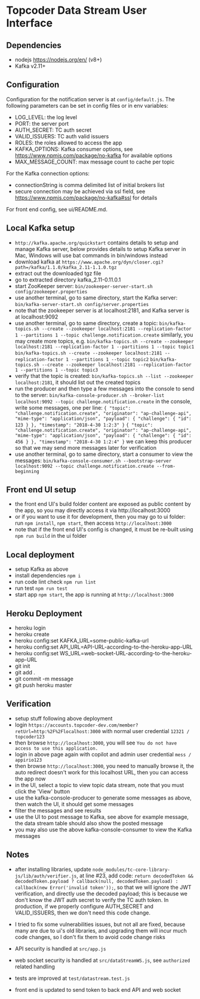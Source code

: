 # Topcoder Data Stream User Interface

## Dependencies

- nodejs https://nodejs.org/en/ (v8+)
- Kafka v2.11+


## Configuration

Configuration for the notification server is at `config/default.js`.
The following parameters can be set in config files or in env variables:

- LOG_LEVEL: the log level
- PORT: the server port
- AUTH_SECRET: TC auth secret
- VALID_ISSUERS: TC auth valid issuers
- ROLES: the roles allowed to access the app
- KAFKA_OPTIONS: Kafka consumer options, see https://www.npmjs.com/package/no-kafka for available options
- MAX_MESSAGE_COUNT: max message count to cache per topic

For the Kafka connection options:

- connectionString is comma delimited list of initial brokers list
- secure connection may be achieved via ssl field, see https://www.npmjs.com/package/no-kafka#ssl for details

For front end config, see ui/README.md.

## Local Kafka setup

- `http://kafka.apache.org/quickstart` contains details to setup and manage Kafka server,
  below provides details to setup Kafka server in Mac, Windows will use bat commands in bin/windows instead
- download kafka at `https://www.apache.org/dyn/closer.cgi?path=/kafka/1.1.0/kafka_2.11-1.1.0.tgz`
- extract out the downloaded tgz file
- go to extracted directory kafka_2.11-0.11.0.1
- start ZooKeeper server:
  `bin/zookeeper-server-start.sh config/zookeeper.properties`
- use another terminal, go to same directory, start the Kafka server:
  `bin/kafka-server-start.sh config/server.properties`
- note that the zookeeper server is at localhost:2181, and Kafka server is at localhost:9092
- use another terminal, go to same directory, create a topic:
  `bin/kafka-topics.sh --create --zookeeper localhost:2181 --replication-factor 1 --partitions 1 --topic challenge.notification.create`
  similarly, you may create more topics, e.g.
  `bin/kafka-topics.sh --create --zookeeper localhost:2181 --replication-factor 1 --partitions 1 --topic topic1`
  `bin/kafka-topics.sh --create --zookeeper localhost:2181 --replication-factor 1 --partitions 1 --topic topic2`
  `bin/kafka-topics.sh --create --zookeeper localhost:2181 --replication-factor 1 --partitions 1 --topic topic3`
- verify that the topic is created:
  `bin/kafka-topics.sh --list --zookeeper localhost:2181`,
  it should list out the created topics
- run the producer and then type a few messages into the console to send to the server:
  `bin/kafka-console-producer.sh --broker-list localhost:9092 --topic challenge.notification.create`
  in the console, write some messages, one per line:
  `{ "topic": "challenge.notification.create", "originator": "ap-challenge-api", "mime-type": "application/json", "payload": { "challenge": { "id": 123 } }, "timestamp": "2018-4-30 1:2:3" }`
  `{ "topic": "challenge.notification.create", "originator": "ap-challenge-api", "mime-type": "application/json", "payload": { "challenge": { "id": 456 } }, "timestamp": "2018-4-30 1:2:4" }`
  we can keep this producer so that we may send more messages later for verification
- use another terminal, go to same directory, start a consumer to view the messages:
  `bin/kafka-console-consumer.sh --bootstrap-server localhost:9092 --topic challenge.notification.create --from-beginning`

## Front end UI setup

- the front end UI's build folder content are exposed as public content by the app, so you may directly access it
  via http://localhost:3000
- or if you want to use it for development, then you may go to ui folder:
  run `npm install`, `npm start`, then access `http://localhost:3000`
- note that if the front end UI's config is changed, it must be re-built using `npm run build` in the ui folder

## Local deployment

- setup Kafka as above
- install dependencies `npm i`
- run code lint check `npm run lint`
- run test `npm run test`
- start app `npm start`, the app is running at `http://localhost:3000`

## Heroku Deployment

- heroku login
- heroku create
- heroku config:set KAFKA_URL=some-public-kafka-url
- heroku config:set API_URL=API-URL-according-to-the-heroku-app-URL
- heroku config:set WS_URL=web-socket-URL-according-to-the-heroku-app-URL
- git init
- git add .
- git commit -m message
- git push heroku master

## Verification

- setup stuff following above deployment
- login `https://accounts.topcoder-dev.com/member?retUrl=http:%2F%2Flocalhost:3000` with normal user credential `12321 / topcoder123`
- then browse `http://localhost:3000`, you will see `You do not have access to use this application.`
- login in above page again with copilot and admin user credential `mess / appirio123`
- then browse `http://localhost:3000`, you need to manually browse it, the auto redirect doesn't work for this localhost URL,
  then you can access the app now
- in the UI, select a topic to view topic data stream, note that you must click the 'View' button
- use the kafka-console-producer to generate some messages as above,
  then watch the UI, it should get some messages
- filter the messages and see results
- use the UI to post message to Kafka, see above for example message, the data stream table should also show the posted message
- you may also use the above kafka-console-consumer to view the Kafka messages


## Notes

- after installing libraries, update `node_modules/tc-core-library-js/lib/auth/verifier.js`, at line #23, add code:
  `return decodedToken && decodedToken.payload ? callback(null, decodedToken.payload) : callback(new Error('invalid token'));`,
  so that we will ignore the JWT verification, and directly use the decoded payload;
  this is because we don't know the JWT auth secret to verify the TC auth token.
  In production, if we properly configure AUTH_SECRET and VALID_ISSUERS, then we don't need this code change.

- I tried to fix some vulnerabilities issues, but not all are fixed, because many are due to ui's old libraries,
  and upgrading them will incur much code changes, so I don't fix them to avoid code change risks

- API security is handled at `src/app.js`

- web socket security is handled at `src/dataStreamWS.js`, see `authorized` related handling

- tests are improved at `test/datastream.test.js`

- front end is updated to send token to back end API and web socket

